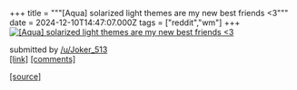 +++
title = """[Aqua] solarized light themes are my new best friends <3"""
date = 2024-12-10T14:47:07.000Z
tags = ["reddit","wm"]
+++
[![[Aqua] solarized light themes are my new best friends <3](https://preview.redd.it/k4w3oxeia16e1.jpeg?width=640&crop=smart&auto=webp&s=3a7d8c09470197947310108ef0015c61560647cd "[Aqua] solarized light themes are my new best friends <3")](https://www.reddit.com/r/unixporn/comments/1hb3d70/aqua_solarized_light_themes_are_my_new_best/)

submitted by [/u/Joker\_513](https://www.reddit.com/user/Joker_513)  
[\[link\]](https://i.redd.it/k4w3oxeia16e1.jpeg) [\[comments\]](https://www.reddit.com/r/unixporn/comments/1hb3d70/aqua_solarized_light_themes_are_my_new_best/)

[[source]](https://www.reddit.com/r/unixporn/comments/1hb3d70/aqua_solarized_light_themes_are_my_new_best/)
